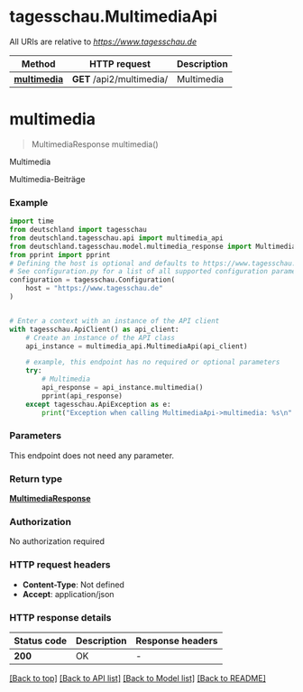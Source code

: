# tagesschau.MultimediaApi

All URIs are relative to *https://www.tagesschau.de*

Method | HTTP request | Description
------------- | ------------- | -------------
[**multimedia**](MultimediaApi.md#multimedia) | **GET** /api2/multimedia/ | Multimedia


# **multimedia**
> MultimediaResponse multimedia()

Multimedia

Multimedia-Beiträge

### Example


```python
import time
from deutschland import tagesschau
from deutschland.tagesschau.api import multimedia_api
from deutschland.tagesschau.model.multimedia_response import MultimediaResponse
from pprint import pprint
# Defining the host is optional and defaults to https://www.tagesschau.de
# See configuration.py for a list of all supported configuration parameters.
configuration = tagesschau.Configuration(
    host = "https://www.tagesschau.de"
)


# Enter a context with an instance of the API client
with tagesschau.ApiClient() as api_client:
    # Create an instance of the API class
    api_instance = multimedia_api.MultimediaApi(api_client)

    # example, this endpoint has no required or optional parameters
    try:
        # Multimedia
        api_response = api_instance.multimedia()
        pprint(api_response)
    except tagesschau.ApiException as e:
        print("Exception when calling MultimediaApi->multimedia: %s\n" % e)
```


### Parameters
This endpoint does not need any parameter.

### Return type

[**MultimediaResponse**](MultimediaResponse.md)

### Authorization

No authorization required

### HTTP request headers

 - **Content-Type**: Not defined
 - **Accept**: application/json


### HTTP response details

| Status code | Description | Response headers |
|-------------|-------------|------------------|
**200** | OK |  -  |

[[Back to top]](#) [[Back to API list]](../README.md#documentation-for-api-endpoints) [[Back to Model list]](../README.md#documentation-for-models) [[Back to README]](../README.md)

